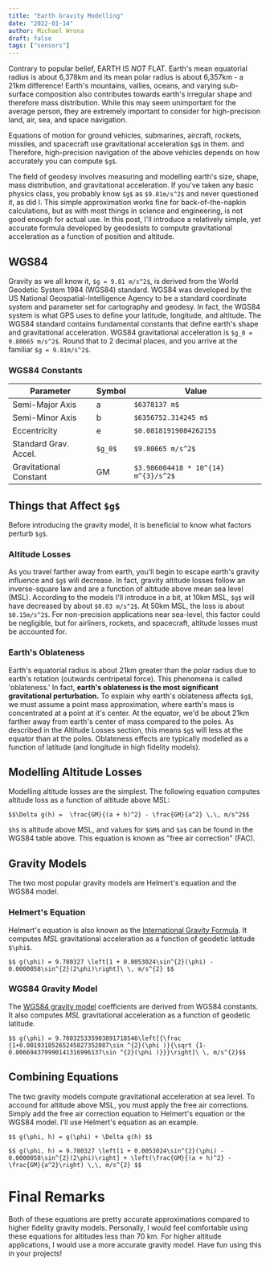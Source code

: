 ```yaml
---
title: "Earth Gravity Modelling"
date: "2022-01-14"
author: Michael Wrona
draft: false
tags: ["sensors"]
---
```


Contrary to popular belief, EARTH IS *NOT* FLAT. Earth's mean equatorial radius is about 6,378km and its mean polar radius is about 6,357km - a 21km difference! Earth's mountains, vallies, oceans, and varying sub-surface composition also contributes towards earth's irregular shape and therefore mass distribution. While this may seem unimportant for the average person, they are extremely important to consider for high-precision land, air, sea, and space navigation.

Equations of motion for ground vehicles, submarines, aircraft, rockets, missiles, and spacecraft use gravitational acceleration `$g$` in them.  and Therefore, high-precision navigation of the above vehicles depends on how accurately you can compute `$g$`.

The field of geodesy involves measuring and modelling earth's size, shape, mass distribution, and gravitational acceleration. If you've taken any basic physics class, you probably know `$g$` as `$9.81m/s^2$` and never questioned it, as did I. This simple approximation works fine for back-of-the-napkin calculations, but as with most things in science and engineering, is not good enough for actual use. In this post, I'll introduce a relatively simple, yet accurate formula developed by geodesists to compute gravitational acceleration as a function of position and altitude.

## WGS84

Gravity as we all know it, `$g = 9.81 m/s^2$`, is derived from the World Geodetic System 1984 (WGS84) standard. WGS84 was developed by the US National Geospatial-Intelligence Agency to be a standard coordinate system and parameter set for cartography and geodesy. In fact, the WGS84 system is what GPS uses to define your latitude, longitude, and altitude. The WGS84 standard contains fundamental constants that define earth's shape and gravitational acceleration. WGS84 gravitational acceleration is `$g_0 = 9.80665 m/s^2$`. Round that to 2 decimal places, and you arrive at the familiar `$g = 9.81m/s^2$`.

### WGS84 Constants

Parameter | Symbol | Value
--- | --- | ---
Semi-Major Axis | a | `$6378137 m$`
Semi-Minor Axis | b | `$6356752.314245 m$`
Eccentricity | e | `$0.0818191908426215$`
Standard Grav. Accel. | `$g_0$` | `$9.80665 m/s^2$`
Gravitational Constant | GM | `$3.986004418 * 10^{14} m^{3}/s^2$`



## Things that Affect `$g$`

Before introducing the gravity model, it is beneficial to know what factors perturb `$g$`.

### Altitude Losses

As you travel farther away from earth, you'll begin to escape earth's gravity influence and `$g$` will decrease. In fact, gravity altitude losses follow an inverse-square law and are a function of altitude above mean sea level (MSL). According to the models I'll introduce in a bit, at 10km MSL, `$g$` will have decreased by about `$0.03 m/s^2$`. At 50km MSL, the loss is about `$0.15m/s^2$`. For non-precision applications near sea-level, this factor could be negligible, but for airliners, rockets, and spacecraft, altitude losses must be accounted for.

### Earth's Oblateness

Earth's equatorial radius is about 21km greater than the polar radius due to earth's rotation (outwards centripetal force). This phenomena is called 'oblateness.' In fact, **earth's oblateness is the most significant gravitational perturbation.** To explain why earth's oblateness affects `$g$`, we must assume a point mass approximation, where earth's mass is concentrated at a point at it's center. At the equator, we'd be about 21km farther away from earth's center of mass compared to the poles. As described in the Altitude Losses section, this means `$g$` will less at the equator than at the poles. Oblateness effects are typically modelled as a function of latitude (and longitude in high fidelity models).

## Modelling Altitude Losses

Modelling altitude losses are the simplest. The following equation computes altitude loss as a function of altitude above MSL:

`$$\Delta g(h) =  \frac{GM}{(a + h)^2} - \frac{GM}{a^2} \,\, m/s^2$$`

`$h$` is altitude above MSL, and values for `$GM$` and `$a$` can be found in the WGS84 table above. This equation is known as "free air correction" (FAC).

## Gravity Models

The two most popular gravity models are Helmert's equation and the WGS84 model.

### Helmert's Equation

Helmert's equation is also known as the [International Gravity Formula](https://en.wikipedia.org/wiki/Theoretical_gravity#Basic_formulas). It computes *MSL* gravitational acceleration as a function of geodetic latitude `$\phi$`.

`$$ g(\phi) = 9.780327 \left[1 + 0.0053024\sin^{2}(\phi) - 0.0000058\sin^{2}(2\phi)\right]\ \, m/s^{2} $$`

### WGS84 Gravity Model

The [WGS84 gravity model](https://en.wikipedia.org/wiki/Theoretical_gravity#Somigliana_equation) coefficients are derived from WGS84 constants. It also computes *MSL* gravitational acceleration as a function of geodetic latitude.

`$$ g(\phi) = 9.780325335903891718546\left[{\frac {1+0.00193185265245827352087\sin ^{2}(\phi )}{\sqrt {1-0.006694379990141316996137\sin ^{2}(\phi )}}}\right]\ \, m/s^{2}$$`

## Combining Equations

The two gravity models compute gravitational acceleration at sea level. To accound for altitude above MSL, you must apply the free air corrections. Simply add the free air correction equation to Helmert's equation or the WGS84 model. I'll use Helmert's equation as an example.

`$$ g(\phi, h) = g(\phi) + \Delta g(h) $$`

`$$ g(\phi, h) = 9.780327 \left[1 + 0.0053024\sin^{2}(\phi) - 0.0000058\sin^{2}(2\phi)\right] + \left(\frac{GM}{(a + h)^2} - \frac{GM}{a^2}\right) \,\, m/s^{2} $$`

# Final Remarks

Both of these equations are pretty accurate approximations compared to higher fidelity gravity models. Personally, I would feel comfortable using these equations for altitudes less than 70 km. For higher altitude applications, I would use a more accurate gravity model. Have fun using this in your projects!

